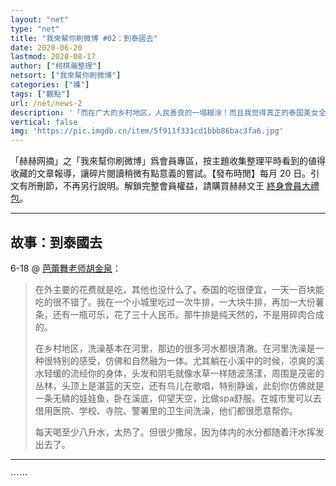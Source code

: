 ```yaml
---
layout: "net"
type: "net"
title: "我來幫你刷微博 #02：到泰國去"
date: 2020-06-20
lastmod: 2020-08-17
author: ["柯棋瀚整理"]
netsort: ["我來幫你刷微博"]
categories: ["襍"]
tags: ["觀點"]
url: /net/news-2
description: '「而在广大的乡村地区，人民善良的一塌糊涂！而且我觉得真正的泰国美女全在乡村里。你会看见非常美的女人，比那些日韩明星还要漂亮很多。」【目錄】故事：到泰國去；科技；健康；政要；他鄕；審美。'
vertical: false
img: 'https://pic.imgdb.cn/item/5f911f331cd1bbb86bac3fa6.jpg'
---
```


「赫赫网摘」之「我來幫你刷微博」爲會員專區，按主題收集整理平時看到的値得收藏的文章報導，讓碎片閱讀稍微有點意義的嘗試。【發布時閒】每月 20 日。引文有所刪節，不再另行說明。解鎖完整會員權益，請購買赫赫文王 [終身會員大禮包](https://item.taobao.com/item.htm?id=629774535457)。

----

## 故事：到泰國去

6-18 @ [芭蕾舞老师胡金泉](https://m.weibo.cn/6017337433/4517131176262206)：

> 在外主要的花费就是吃，其他也没什么了。泰国的吃很便宜，一天一百块能吃的很不错了。我在一个小城里吃过一次牛排，一大块牛排，再加一大份薯条，还有一瓶可乐，花了三十人民币。那牛排是纯天然的，不是用碎肉合成的。
>
> 在乡村地区，洗澡基本在河里，那边的很多河水都很清澈。在河里洗澡是一种很特别的感受，仿佛和自然融为一体。尤其躺在小溪中的时候，凉爽的溪水轻缓的流经你的身体，头发和阴毛就像水草一样随波荡漾，周围是茂密的丛林，头顶上是湛蓝的天空，还有鸟儿在歌唱，特别静谧，此刻你仿佛就是一条无鳞的娃娃鱼，卧在溪底，仰望天空，比做spa舒服。在城市里可以去借用医院、学校、寺院、警署里的卫生间洗澡，他们都很愿意帮你。
>
> 每天喝至少八升水，太热了。但很少撒尿，因为体内的水分都随着汗水挥发出去了。
>

-------

⋯⋯